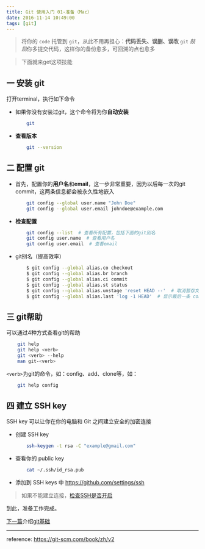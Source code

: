 ```yaml
---
title: Git 使用入门 01-准备（Mac）
date: 2016-11-14 10:49:00
tags: [git]
---
```


> 将你的 `code` 托管到 `git`，从此不用再担心：**代码丢失、误删、误改**
> `git` *鼓励*你多提交代码，这样你的备份愈多，可回溯的点也愈多

> 下面就来get这项技能

## 一 安装 git

打开terminal，执行如下命令

- 如果你没有安装过git，这个命令将为你**自动安装**

    ``` bash
        git
    ```

- **查看版本**

    ``` bash
        git --version
    ```
<!-- more -->

## 二 配置 git

- 首先，配置你的**用户名**和**email**，这一步非常重要，因为以后每一次的git commit，这两条信息都会被永久性地嵌入

    ``` bash
        git config --global user.name "John Doe"
        git config --global user.email johndoe@example.com
    ```

- **检查配置**

    ``` bash
        git config --list  # 查看所有配置，包括下面的git别名
        git config user.name  # 查看用户名
        git config user.email  # 查看email
    ```

- git别名（提高效率）

    ``` bash
        $ git config --global alias.co checkout
        $ git config --global alias.br branch
        $ git config --global alias.ci commit
        $ git config --global alias.st status
        $ git config --global alias.unstage 'reset HEAD --'  # 取消暂存文件
        $ git config --global alias.last 'log -1 HEAD'  # 显示最后一条 commit
    ```

## 三 git帮助

可以通过4种方式查看git的帮助

``` bash
    git help
    git help <verb>
    git <verb> --help
    man git-<verb>
```

`<verb>`为git的命令，如：config、add、clone等，如：

``` bash
    git help config
```

## 四 建立 SSH key

SSH key 可以让你在你的电脑和 Git 之间建立安全的加密连接

- 创建 SSH key

    ``` bash
        ssh-keygen -t rsa -C "example@gmail.com"
    ```
- 查看你的 public key

    ``` bash
        cat ~/.ssh/id_rsa.pub
    ```

- 添加到 SSH keys 中 <https://github.com/settings/ssh>

> 如果不能建立连接，[检查SSH是否开启][links-1]

[links-1]: /2016/11/14/ssh-on-and-off-in-Terminal/


到此，准备工作完成。

[下一篇][links-2]介绍[git基础][links-2]

[links-2]: /2016/11/16/git-fresher-02/

---

reference:
<https://git-scm.com/book/zh/v2>


